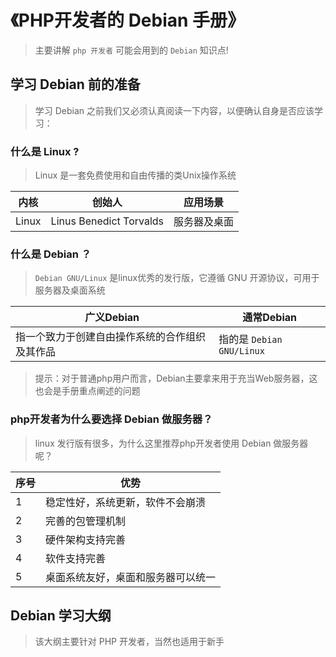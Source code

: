 # 《PHP开发者的 Debian 手册》

> 主要讲解 `php 开发者` 可能会用到的 `Debian` 知识点!

## 学习 Debian 前的准备

> 学习 Debian 之前我们又必须认真阅读一下内容，以便确认自身是否应该学习：

### 什么是 Linux ?

> Linux 是一套免费使用和自由传播的类Unix操作系统

| 内核    | 创始人                     | 应用场景   |
| ----- | ----------------------- | ------ |
| Linux | Linus Benedict Torvalds | 服务器及桌面 |

### 什么是 Debian ？

> `Debian GNU/Linux` 是linux优秀的发行版，它遵循 GNU 开源协议，可用于服务器及桌面系统

| 广义Debian                | 通常Debian               |
| ----------------------- | ---------------------- |
| 指一个致力于创建自由操作系统的合作组织及其作品 | 指的是 `Debian GNU/Linux` |

> 提示：对于普通php用户而言，Debian主要拿来用于充当Web服务器，这也会是手册重点阐述的问题

### php开发者为什么要选择 Debian 做服务器？

> linux 发行版有很多，为什么这里推荐php开发者使用 Debian 做服务器呢？

| 序号  | 优势                |
| --- | ----------------- |
| 1   | 稳定性好，系统更新，软件不会崩溃  |
| 2   | 完善的包管理机制          |
| 3   | 硬件架构支持完善          |
| 4   | 软件支持完善            |
| 5   | 桌面系统友好，桌面和服务器可以统一 |

## Debian 学习大纲

> 该大纲主要针对 PHP 开发者，当然也适用于新手

```shell


```

